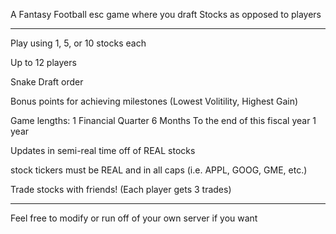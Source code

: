 A Fantasy Football esc game where you draft Stocks as opposed to players

-----------------------------------------------

Play using 1, 5, or 10 stocks each

Up to 12 players

Snake Draft order

Bonus points for achieving milestones (Lowest Volitility, Highest Gain)

Game lengths:
1 Financial Quarter
6 Months
To the end of this fiscal year
1 year

Updates in semi-real time off of REAL stocks

stock tickers must be REAL and in all caps (i.e. APPL, GOOG, GME, etc.)

Trade stocks with friends! (Each player gets 3 trades)

-------------------------------------------------

Feel free to modify or run off of your own server if you want
